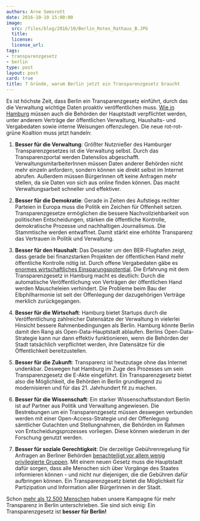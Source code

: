 ```yaml
---
authors: Arne Semsrott
date: 2016-10-10 15:00:00
image:
  src: /files/blog/2016/10/Berlin_Rotes_Rathaus_B.JPG
  title: 
  license: 
  license_url: 
tags:
- transparenzgesetz
- berlin
type: post
layout: post
card: true
title: 7 Gründe, warum Berlin jetzt ein Transparenzgesetz braucht 
---
```


Es ist höchste Zeit, dass Berlin ein Transparenzgesetz einführt, durch das die Verwaltung wichtige Daten proaktiv veröffentlichen muss. <a href="http://transparenz.hamburg.de/">Wie in Hamburg</a> müssen auch die Behörden der Hauptstadt verpflichtet werden, unter anderem Verträge der öffentlichen Verwaltung, Haushalts- und Vergabedaten sowie interne Weisungen offenzulegen. Die neue rot-rot-grüne Koaltion muss jetzt handeln:

1) <strong>Besser für die Verwaltung</strong>: Größter Nutznießer des Hamburger Transparenzgesetzes ist die Verwaltung selbst. Durch das Transparenzportal werden Datensilos abgeschafft. VerwaltungsmitarbeiterInnen müssen Daten anderer Behörden nicht mehr einzeln anfordern, sondern können sie direkt selbst im Internet abrufen. Außerdem müssen BürgerInnen oft keine Anfragen mehr stellen, da sie Daten von sich aus online finden können. Das macht Verwaltungsarbeit schneller und effektiver.

2) <strong>Besser für die Demokratie</strong>: Gerade in Zeiten des Aufstiegs rechter Parteien in Europa muss die Politik ein Zeichen für Offenheit setzen. Transparenzgesetze ermöglichen die bessere Nachvollziehbarkeit von politischen Entscheidungen, stärken die öffentliche Kontrolle, demokratische Prozesse und nachhaltigen Journalismus. Die Stammtische werden entwaffnet. Damit stärkt eine erhöhte Transparenz das Vertrauen in Politik und Verwaltung.

3) <strong>Besser für den Haushalt</strong>: Das Desaster um den BER-Flughafen zeigt, dass gerade bei finanzstarken Projekten der öffentlichen Hand mehr öffentliche Kontrolle nötig ist. Durch offene Vergabedaten gäbe es <a href="https://www.transparency.de/fileadmin/pdfs/Themen/Vergabe/OLAF_Broschuere_KorruptionsrisikenVergabe_Okt2013.PDF">enormes wirtschaftliches Einsparungspotential</a>. Die Erfahrung mit dem Transparenzgesetz in Hamburg macht es deutlich: Durch die automatische Veröffentlichung von Verträgen der öffentlichen Hand werden Mauscheleien verhindert. Die Probleme beim Bau der Elbphilharmonie ist seit der Offenlegung der dazugehörigen Verträge merklich zurückgegangen.

4) <strong>Besser für die Wirtschaft</strong>: Hamburg bietet Startups durch die Veröffentlichung zahlreicher Datensätze der Verwaltung in vielerlei Hinsicht bessere Rahmenbedingungen als Berlin. Hamburg könnte Berlin damit den Rang als Open-Data-Hauptstadt ablaufen. Berlins Open-Data-Strategie kann nur dann effektiv funktionieren, wenn die Behörden der Stadt tatsächlich verpflichtet werden, ihre Datensätze für die Öffentlichkeit bereitzustellen.

5) <strong>Besser für die Zukunft</strong>: Transparenz ist heutzutage ohne das Internet undenkbar. Deswegen hat Hamburg im Zuge des Prozesses um sein Transparenzgesetz die E-Akte eingeführt. Ein Transparenzgesetz bietet also die Möglichkeit, die Behörden in Berlin grundlegend zu modernisieren und für das 21. Jahrhundert fit zu machen.

6) <strong>Besser für die Wissenschaft</strong>: Ein starker Wissenschaftsstandort Berlin ist auf Partner aus Politik und Verwaltung angewiesen. Die Bestrebungen um ein Transparenzgesetz müssen deswegen verbunden werden mit einer Open-Access-Strategie und der Offenlegung sämtlicher Gutachten und Stellungnahmen, die Behörden im Rahmen von Entscheidungsprozesses vorliegen. Diese können wiederum in der Forschung genutzt werden.

7) <strong>Besser für soziale Gerechtigkeit</strong>: Die derzeitige Gebührenregelung für Anfragen an Berliner Behörden <a href="https://netzpolitik.org/2016/kaputte-verwaltung-warum-berlin-jetzt-ein-transparenzgesetz-braucht/">benachteiligt vor allem wenig privilegierte Gruppen</a>. Mit einem neuen Gesetz muss die Hauptstadt dafür sorgen, dass alle Menschen sich über Vorgänge des Staates informieren können - und nicht nur diejenigen, die die Gebühren dafür aufbringen können. Ein Transparenzgesetz bietet die Möglichkeit für Partizipation und Information aller BürgerInnen in der Stadt.

Schon <a href="https://www.change.org/p/milliardenverschwendung-am-flughafen-stoppen-transparenzgesetz-f%C3%BCr-berlin">mehr als 12.500 Menschen</a> haben unsere Kampagne für mehr Transparenz in Berlin unterschrieben. Sie sind sich einig:
Ein Transparenzgesetz ist <strong>besser für Berlin!</strong>
